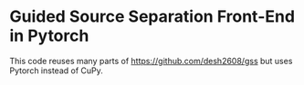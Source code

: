 # Guided Source Separation Front-End in Pytorch 

This code reuses many parts of https://github.com/desh2608/gss but uses Pytorch instead of 
CuPy. 